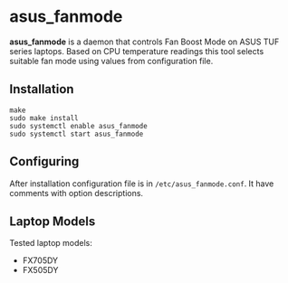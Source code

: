 asus_fanmode
============

**asus_fanmode** is a daemon that controls Fan Boost Mode on ASUS TUF series laptops. Based on CPU temperature readings this tool selects suitable fan mode using values from configuration file.
  
Installation
------------
```
make
sudo make install
sudo systemctl enable asus_fanmode
sudo systemctl start asus_fanmode
```
  
Configuring
-----------
After installation configuration file is in `/etc/asus_fanmode.conf`. It have comments with option descriptions.
  
Laptop Models
-------------
Tested laptop models:  
* FX705DY
* FX505DY
